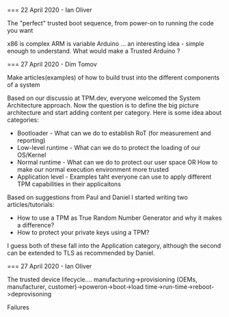 === 22 April 2020 - Ian Oliver

The "perfect" trusted boot sequence, from power-on to running the code you want

x86 is complex
ARM is variable
Arduino ... an interesting idea - simple enough to understand.  What would make a Trusted Arduino ? 

=== 27 April 2020 - Dim Tomov

Make articles(examples) of how to build trust into the different components of a system

Based on our discussio at TPM.dev, everyone welcomed the System Architecture approach. Now the question is to define the big picture architecture and start adding content per category. Here is some idea about categories:
- Bootloader - What can we do to establish RoT (for measurement and reporting)
- Low-level runtime - What can we do to protect the loading of our OS/Kernel
- Normal runtime - What can we do to protect our user space OR How to make our normal execution environment more trusted
- Application level - Examples taht everyone can use to apply different TPM capabilities in their applicaitons

Based on suggestions from Paul and Daniel I started writing two articles/tutorials:
- How to use a TPM as True Random Number Generator and why it makes a difference?
- How to protect your private keys using a TPM?

I guess both of these fall into the Application category, although the second can be extended to TLS as recommended by Daniel.

=== 27 April 2020 - Ian Oliver

The trusted device lifecycle.... manufacturing->provisioning (OEMs, manufacturer, customer)->poweron->boot->load time->run-time->reboot->deprovisoning

Failures
